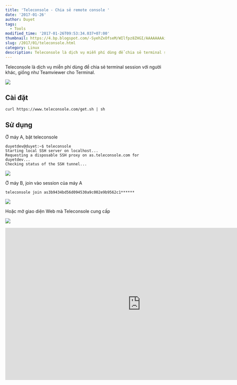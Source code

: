 ```yaml
---
title: 'Teleconsole - Chia sẻ remote console '
date: '2017-01-26'
author: Duyet
tags:
  - Tools
modified_time: '2017-01-26T09:53:34.037+07:00'
thumbnail: https://4.bp.blogspot.com/-SyehZxOfseM/WIlfpz8ZHGI/AAAAAAAAioQ/RZdJWwM9zwQttiAcu1ECPU4pk-hNVrFlACK4B/s1600/full-screen-teleconsole.gif
slug: /2017/01/teleconsole.html
category: Linux
description: Teleconsole là dịch vụ miễn phí dùng để chia sẻ terminal session với người khác, giống như Teamviewer cho Terminal.
---
```


Teleconsole là dịch vụ miễn phí dùng để chia sẻ terminal session với người khác, giống như Teamviewer cho Terminal.

![](https://4.bp.blogspot.com/-SyehZxOfseM/WIlfpz8ZHGI/AAAAAAAAioQ/RZdJWwM9zwQttiAcu1ECPU4pk-hNVrFlACK4B/s640/full-screen-teleconsole.gif)

## Cài đặt

```
curl https://www.teleconsole.com/get.sh | sh
```

## Sử dụng

Ở máy A, bật teleconsole

```
duyetdev@duyet:~$ teleconsole
Starting local SSH server on localhost...
Requesting a disposable SSH proxy on as.teleconsole.com for duyetdev...
Checking status of the SSH tunnel...
```

[![](https://1.bp.blogspot.com/-gTY_lNouy1M/WIlisbyQlHI/AAAAAAAAioY/SC_KP1RKxXsrOYjDUvQJefHpaye4bW_gwCLcB/s1600/Screenshot%2Bfrom%2B2017-01-26%2B09-42-26.png)](https://1.bp.blogspot.com/-gTY_lNouy1M/WIlisbyQlHI/AAAAAAAAioY/SC_KP1RKxXsrOYjDUvQJefHpaye4bW_gwCLcB/s1600/Screenshot%2Bfrom%2B2017-01-26%2B09-42-26.png)

Ở máy B, join vào session của máy A

```
teleconsole join as3b9434bd56d094530a9c002e9b9562c1******
```

[![](https://4.bp.blogspot.com/-sNR2s0CLJ3I/WIljEFYmoJI/AAAAAAAAioc/OE5x8h4XIeExKYtoZ2UIA0Ak0yueAtgawCLcB/s1600/Screenshot%2Bfrom%2B2017-01-26%2B09-44-04.png)](https://4.bp.blogspot.com/-sNR2s0CLJ3I/WIljEFYmoJI/AAAAAAAAioc/OE5x8h4XIeExKYtoZ2UIA0Ak0yueAtgawCLcB/s1600/Screenshot%2Bfrom%2B2017-01-26%2B09-44-04.png)

Hoặc mở giao diện Web mà Teleconsole cung cấp

[![](https://4.bp.blogspot.com/-LJ9L5Ur3d-k/WIljqxnokII/AAAAAAAAiok/muVUPTNyUZUKBQFX7lFftTXQF1ycQ0GhACLcB/s1600/Screenshot%2Bfrom%2B2017-01-26%2B09-49-01.png)](https://4.bp.blogspot.com/-LJ9L5Ur3d-k/WIljqxnokII/AAAAAAAAiok/muVUPTNyUZUKBQFX7lFftTXQF1ycQ0GhACLcB/s1600/Screenshot%2Bfrom%2B2017-01-26%2B09-49-01.png)

<div>
    <iframe allowfullscreen="" frameborder="0" height="480" src="https://www.youtube.com/embed/R8CnrnquS_s?rel=0" width="853"></iframe>
</div>
